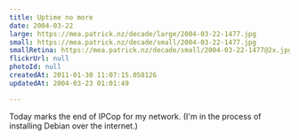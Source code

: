 ```yaml
---
title: Uptime no more
date: 2004-03-22
large: https://mea.patrick.nz/decade/large/2004-03-22-1477.jpg
small: https://mea.patrick.nz/decade/small/2004-03-22-1477.jpg
smallRetina: https://mea.patrick.nz/decade/small/2004-03-22-1477@2x.jpg
flickrUrl: null
photoId: null
createdAt: 2011-01-30 11:07:15.058126
updatedAt: 2004-03-23 01:01:49

---
```

Today marks the end of IPCop for my network. (I'm in the process of installing Debian over the internet.)
